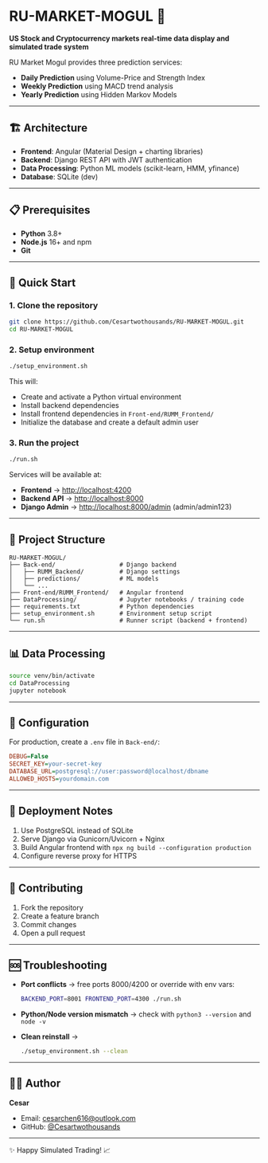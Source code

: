 # RU-MARKET-MOGUL 🚀

**US Stock and Cryptocurrency markets real-time data display and simulated trade system**

RU Market Mogul provides three prediction services:

* **Daily Prediction** using Volume-Price and Strength Index
* **Weekly Prediction** using MACD trend analysis
* **Yearly Prediction** using Hidden Markov Models

---

## 🏗️ Architecture

* **Frontend**: Angular (Material Design + charting libraries)
* **Backend**: Django REST API with JWT authentication
* **Data Processing**: Python ML models (scikit-learn, HMM, yfinance)
* **Database**: SQLite (dev) 

---

## 📋 Prerequisites

* **Python** 3.8+
* **Node.js** 16+ and npm
* **Git**

---

## 🚀 Quick Start

### 1. Clone the repository

```bash
git clone https://github.com/Cesartwothousands/RU-MARKET-MOGUL.git
cd RU-MARKET-MOGUL
```

### 2. Setup environment

```bash
./setup_environment.sh
```

This will:

* Create and activate a Python virtual environment
* Install backend dependencies
* Install frontend dependencies in `Front-end/RUMM_Frontend/`
* Initialize the database and create a default admin user

### 3. Run the project

```bash
./run.sh
```

Services will be available at:

* **Frontend** → [http://localhost:4200](http://localhost:4200)
* **Backend API** → [http://localhost:8000](http://localhost:8000)
* **Django Admin** → [http://localhost:8000/admin](http://localhost:8000/admin) (admin/admin123)

---

## 📁 Project Structure

```
RU-MARKET-MOGUL/
├── Back-end/                  # Django backend
│   ├── RUMM_Backend/          # Django settings
│   ├── predictions/           # ML models
│   └── ...                    
├── Front-end/RUMM_Frontend/   # Angular frontend
├── DataProcessing/            # Jupyter notebooks / training code
├── requirements.txt           # Python dependencies
├── setup_environment.sh       # Environment setup script
└── run.sh                     # Runner script (backend + frontend)
```

---

## 📊 Data Processing

```bash
source venv/bin/activate
cd DataProcessing
jupyter notebook
```

---

## 🔧 Configuration

For production, create a `.env` file in `Back-end/`:

```ini
DEBUG=False
SECRET_KEY=your-secret-key
DATABASE_URL=postgresql://user:password@localhost/dbname
ALLOWED_HOSTS=yourdomain.com
```

---

## 🚀 Deployment Notes

1. Use PostgreSQL instead of SQLite
2. Serve Django via Gunicorn/Uvicorn + Nginx
3. Build Angular frontend with `npx ng build --configuration production`
4. Configure reverse proxy for HTTPS

---

## 🤝 Contributing

1. Fork the repository
2. Create a feature branch
3. Commit changes
4. Open a pull request

---

## 🆘 Troubleshooting

* **Port conflicts** → free ports 8000/4200 or override with env vars:

  ```bash
  BACKEND_PORT=8001 FRONTEND_PORT=4300 ./run.sh
  ```
* **Python/Node version mismatch** → check with `python3 --version` and `node -v`
* **Clean reinstall** →

  ```bash
  ./setup_environment.sh --clean
  ```

---

## 👨‍💻 Author

**Cesar**

* Email: [cesarchen616@outlook.com](mailto:cesarchen616@outlook.com)
* GitHub: [@Cesartwothousands](https://github.com/Cesartwothousands)

---

✨ Happy Simulated Trading! 📈
